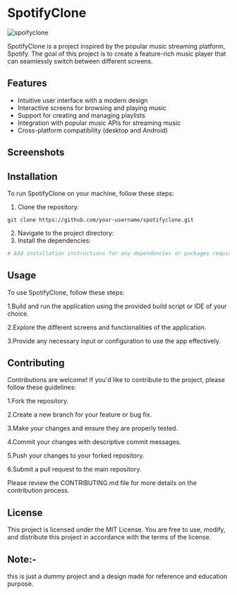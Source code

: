 

# SpotifyClone
![spoifyclone](https://github.com/Nothing00980/spotifyclonedesktop-app/assets/100027640/b86c76c7-611f-4551-ae8e-48b2a13dfe0d)


SpotifyClone is a project inspired by the popular music streaming platform, Spotify. The goal of this project is to create a feature-rich music player that can seamlessly switch between different screens.

## Features

- Intuitive user interface with a modern design
- Interactive screens for browsing and playing music
- Support for creating and managing playlists
- Integration with popular music APIs for streaming music
- Cross-platform compatibility (desktop and Android)

## Screenshots




## Installation

To run SpotifyClone on your machine, follow these steps:

1. Clone the repository:
 ```
 git clone https://github.com/your-username/spotifyclone.git
 ```
 2. Navigate to the project directory:
3. Install the dependencies:

```bash
# Add installation instructions for any dependencies or packages required
```

## Usage
To use SpotifyClone, follow these steps:

1.Build and run the application using the provided build script or IDE of your choice.

2.Explore the different screens and functionalities of the application.

3.Provide any necessary input or configuration to use the app effectively.

## Contributing
Contributions are welcome! If you'd like to contribute to the project, please follow these guidelines:

1.Fork the repository.

2.Create a new branch for your feature or bug fix.

3.Make your changes and ensure they are properly tested.

4.Commit your changes with descriptive commit messages.

5.Push your changes to your forked repository.

6.Submit a pull request to the main repository.

Please review the CONTRIBUTING.md file for more details on the contribution process.

## License
This project is licensed under the MIT License. You are free to use, modify, and distribute this project in accordance with the terms of the license.

## Note:-

this is just a dummy project and a design made for reference and education purpose.




 
